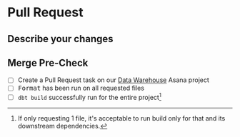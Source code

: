 # Pull Request

## Describe your changes

## Merge Pre-Check

- [ ] Create a Pull Request task on our [Data Warehouse](https://app.asana.com/0/35737884613515/1204991342481434) Asana project
- [ ] <kbd>Format</kbd> has been run on all requested files
- [ ] `dbt build` successfully run for the entire project[^1]

[^1]:
    If only requesting 1 file, it's acceptable to run build only for that and its downstream
    dependencies.
